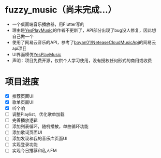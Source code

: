 <!--
 * @Creator: Odd
 * @Date: 2023-01-04 03:00:45
 * @LastEditTime: 2023-01-18 02:30:09
 * @FilePath: \fuzzy_music\README.md
 * @Description: 
-->
# fuzzy_music（尚未完成...）

- 一个桌面端音乐播放器，用Flutter写的
- 理由是[YesPlayMusic](https://github.com/qier222/YesPlayMusic)的作者不更新了，API部分出现了bug没人修复，因此想自己做一个
- 使用了网易云音乐的API，参考了[boyan01/NeteaseCloudMusicApi](https://github.com/boyan01/NeteaseCloudMusicApi)的网易云api项目
- UI界面模仿[YesPlayMusic](https://github.com/qier222/YesPlayMusic)
- 声明：项目免费开源，仅供个人学习使用，没有授权任何形式的商用或收费

# 项目进度

- [x] 推荐页面UI
- [x] 歌单页面UI
- [x] 听个响
- [ ] 调整Playlist，优化歌单加载
- [ ] 完善播放逻辑
- [ ] 添加列表循环，随机播放，单曲循环功能
- [ ] 添加歌词页面UI
- [ ] 添加发现和我的音乐库页面UI
- [ ] 实现登录功能
- [ ] 实现今日推荐和私人FM